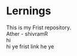 # Lernings
This is my  Frist repository.
<br>
Ather - shivramR
<br>
hi
<br>
hi ye frist  link he ye 
